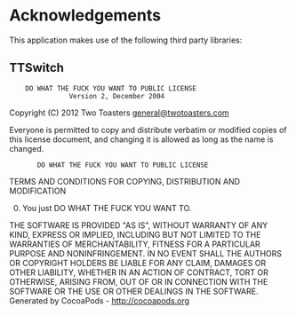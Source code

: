 # Acknowledgements
This application makes use of the following third party libraries:

## TTSwitch

		DO WHAT THE FUCK YOU WANT TO PUBLIC LICENSE
                   Version 2, December 2004

Copyright (C) 2012 Two Toasters <general@twotoasters.com>

Everyone is permitted to copy and distribute verbatim or modified
copies of this license document, and changing it is allowed as long
as the name is changed.

           DO WHAT THE FUCK YOU WANT TO PUBLIC LICENSE
  TERMS AND CONDITIONS FOR COPYING, DISTRIBUTION AND MODIFICATION

 0. You just DO WHAT THE FUCK YOU WANT TO.
 
THE SOFTWARE IS PROVIDED "AS IS", WITHOUT WARRANTY OF ANY KIND, 
EXPRESS OR IMPLIED, INCLUDING BUT NOT LIMITED TO THE WARRANTIES 
OF MERCHANTABILITY, FITNESS FOR A PARTICULAR PURPOSE AND NONINFRINGEMENT. 
IN NO EVENT SHALL THE AUTHORS OR COPYRIGHT HOLDERS BE LIABLE FOR 
ANY CLAIM, DAMAGES OR OTHER LIABILITY, WHETHER IN AN ACTION OF 
CONTRACT, TORT OR OTHERWISE, ARISING FROM, OUT OF OR IN CONNECTION 
WITH THE SOFTWARE OR THE USE OR OTHER DEALINGS IN THE SOFTWARE.
Generated by CocoaPods - http://cocoapods.org

